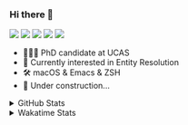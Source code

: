 ### Hi there 👋

[![](https://img.shields.io/badge/-Email-325180?logo=maildotru&logoColor=white&style=flat-square)](mailto:hi@wang.tianshu.me)
[![](https://img.shields.io/badge/-GitHub-black?logo=GitHub&style=flat-square)](https://github.com/tshu-w)
[![](https://img.shields.io/badge/-Telegram-26a5e4?labelColor=fafafa&logo=telegram&style=flat-square)](https://t.me/tshu_w) 
[![](https://img.shields.io/badge/-Twitter-1da1f2?logo=Twitter&logoColor=white&style=flat-square)](https://twitter.com/tshu_w)
[![](https://komarev.com/ghpvc/?username=tshu-w&color=blueviolet&style=flat-square)]()



- 🧑🏻‍🎓 PhD candidate at UCAS
- 🔭 Currently interested in Entity Resolution
- 🛠 macOS & Emacs & ZSH
- 🚧 Under construction...

<details>

<summary>GitHub Stats</summary>

![Tianshu's GitHub stats](https://github-readme-stats.vercel.app/api?username=tshu-w&show_icons=true&theme=buefy&count_private=true)
  
</details>


<details>
  <summary>Wakatime Stats</summary>

  Currently, files accessed by tramp cannot be tracked by wakatime, see https://github.com/wakatime/wakatime-mode/issues/27
  <br>
  
<!--START_SECTION:waka-->
![Code Time](http://img.shields.io/badge/Code%20Time-6%2C075%20hrs%2032%20mins-blue)

**I'm an Early 🐤** 

```text
🌞 Morning    78 commits     ████░░░░░░░░░░░░░░░░░░░░░   17.61% 
🌆 Daytime    195 commits    ███████████░░░░░░░░░░░░░░   44.02% 
🌃 Evening    162 commits    █████████░░░░░░░░░░░░░░░░   36.57% 
🌙 Night      8 commits      ░░░░░░░░░░░░░░░░░░░░░░░░░   1.81%

```
📅 **I'm Most Productive on Tuesday** 

```text
Monday       74 commits     ████░░░░░░░░░░░░░░░░░░░░░   16.7% 
Tuesday      141 commits    ████████░░░░░░░░░░░░░░░░░   31.83% 
Wednesday    52 commits     ███░░░░░░░░░░░░░░░░░░░░░░   11.74% 
Thursday     25 commits     █░░░░░░░░░░░░░░░░░░░░░░░░   5.64% 
Friday       62 commits     ███░░░░░░░░░░░░░░░░░░░░░░   14.0% 
Saturday     59 commits     ███░░░░░░░░░░░░░░░░░░░░░░   13.32% 
Sunday       30 commits     █░░░░░░░░░░░░░░░░░░░░░░░░   6.77%

```


📊 **This Week I Spent My Time On** 

```text
💬 Programming Languages: 
sh                       15 hrs 15 mins      █████████████████████████   100.0%

🔥 Editors: 
Zsh                      15 hrs 15 mins      █████████████████████████   100.0%

🐱‍💻 Projects: 
universal-blocker        9 hrs 57 mins       ████████████████░░░░░░░░░   65.33% 
Terminal                 3 hrs 53 mins       ██████░░░░░░░░░░░░░░░░░░░   25.47% 
jhu-mt-hw                41 mins             █░░░░░░░░░░░░░░░░░░░░░░░░   4.51% 
lightning                27 mins             ░░░░░░░░░░░░░░░░░░░░░░░░░   3.04% 
lightning-template       15 mins             ░░░░░░░░░░░░░░░░░░░░░░░░░   1.66%

💻 Operating System: 
Linux                    11 hrs 19 mins      ██████████████████░░░░░░░   74.28% 
Mac                      3 hrs 55 mins       ██████░░░░░░░░░░░░░░░░░░░   25.72%

```

**I Mostly Code in Python** 

```text
Python                   11 repos            ████████████░░░░░░░░░░░░░   50.0% 
HTML                     2 repos             ██░░░░░░░░░░░░░░░░░░░░░░░   9.09% 
Emacs Lisp               2 repos             ██░░░░░░░░░░░░░░░░░░░░░░░   9.09% 
JavaScript               2 repos             ██░░░░░░░░░░░░░░░░░░░░░░░   9.09% 
TeX                      2 repos             ██░░░░░░░░░░░░░░░░░░░░░░░   9.09%

```



 Last Updated on 27/10/2022 08:07:28 UTC
<!--END_SECTION:waka-->
</details>
